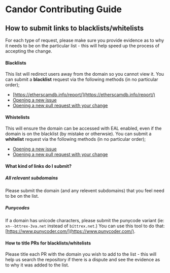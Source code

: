 # Candor Contributing Guide

## How to submit links to blacklists/whitelists

For each type of request, please make sure you provide evidence as to why it needs to be on the particular list - this will help speed up the process of accepting the change.

#### Blacklists

This list will redirect users away from the domain so you cannot view it. You can submit a **blacklist** request via the following methods (in no particular order);

* [https://etherscamdb.info/report/](https://etherscamdb.info/report/) 
* [Opening a new issue](https://github.com/409H/Candor/issues/new)
* [Opening a new pull request with your change](https://github.com/409H/Candor/compare)

#### Whistelists

This will ensure the domain can be accessed with EAL enabled, even if the domain is on the blacklist (by mistake or otherwsie). You can submit a **whitelist** request via the following methods (in no particular order);

* [Opening a new issue](https://github.com/409H/Candor/issues/new)
* [Opening a new pull request with your change](https://github.com/409H/Candor/compare)

#### What kind of links do I submit?

##### All relevant subdomains
Please submit the domain (and any relevent subdomains) that you feel need to be on the list. 

##### Punycodes
If a domain has unicode characters, please submit the punycode variant (ie: `xn--bttrex-3va.net` instead of `bíttrex.net`.) You can use this tool to do that: [https://www.punycoder.com/](https://www.punycoder.com/).

#### How to title PRs for blacklists/whitelists

Please title each PR with the domain you wish to add to the list - this will help us search the repository if there is a dispute and see the evidence as to why it was added to the list.
